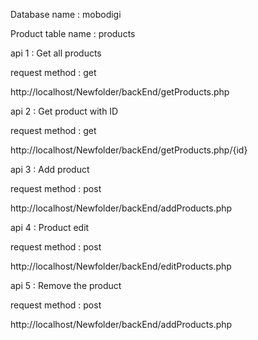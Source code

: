 Database name : mobodigi 

Product table name : products


api 1 : Get all products 

request method : get

http://localhost/Newfolder/backEnd/getProducts.php


api 2 : Get product with ID

request method : get

http://localhost/Newfolder/backEnd/getProducts.php/{id}


api 3 : Add product

request method : post

http://localhost/Newfolder/backEnd/addProducts.php


api 4 : Product edit

request method : post

http://localhost/Newfolder/backEnd/editProducts.php


api 5 : Remove the product

request method : post

http://localhost/Newfolder/backEnd/addProducts.php
